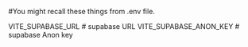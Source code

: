 #You might recall these things from .env file. 

VITE_SUPABASE_URL # supabase URL
VITE_SUPABASE_ANON_KEY # supabase Anon key

